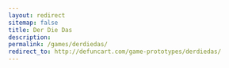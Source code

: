 ```yaml
---
layout: redirect
sitemap: false
title: Der Die Das
description:
permalink: /games/derdiedas/
redirect_to: http://defuncart.com/game-prototypes/derdiedas/
---
```


